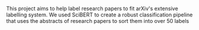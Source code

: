 This project aims to help label research papers to fit arXiv's extensive labelling system. We used SciBERT to create a robust classification pipeline that uses the abstracts of research papers to sort them into over 
50 labels

